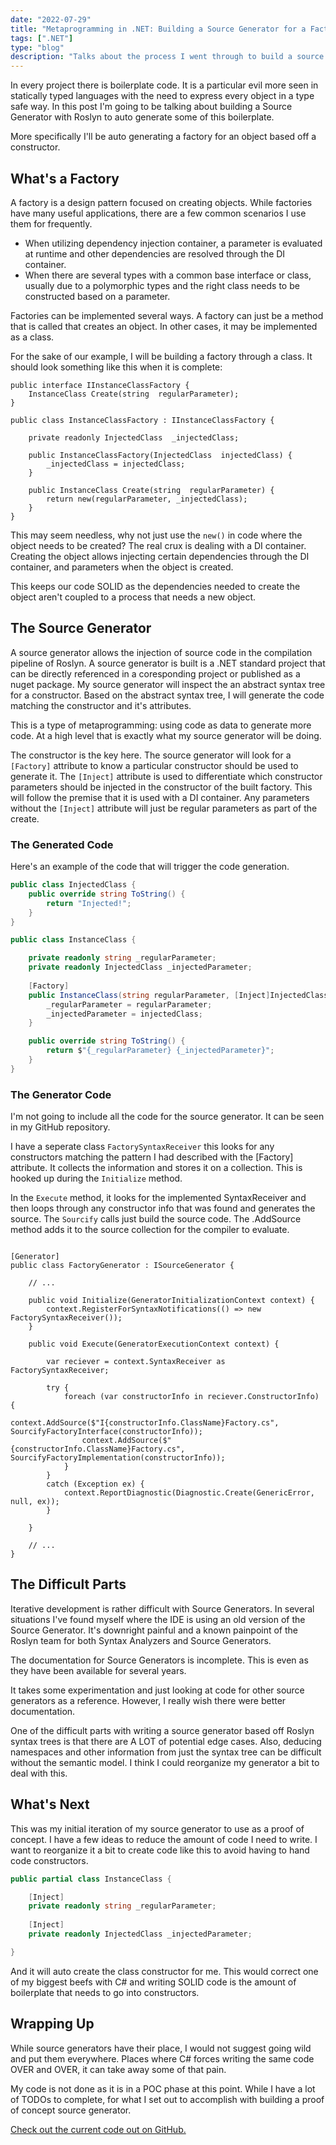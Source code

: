 ```yaml
---
date: "2022-07-29"
title: "Metaprogramming in .NET: Building a Source Generator for a Factory Pattern with Roslyn"
tags: [".NET"]
type: "blog"
description: "Talks about the process I went through to build a source generator to automatically build a factory from code."
---
```


In every project there is boilerplate code.
It is a particular evil more seen in statically typed languages with the need to express every object in a type safe way.
In this post I'm going to be talking about building a Source Generator with Roslyn to auto generate some of this boilerplate.

More specifically I'll be auto generating a factory for an object based off a constructor.

## What's a Factory

A factory is a design pattern focused on creating objects.
While factories have many useful applications, there are a few common scenarios I use them for frequently.

* When utilizing dependency injection container, a parameter is evaluated at runtime and other dependencies are resolved through the DI container.
* When there are several types with a common base interface or class, usually due to a polymorphic types and the right class needs to be constructed based on a parameter. 

Factories can be implemented several ways.
A factory can just be a method that is called that creates an object.
In other cases, it may be implemented as a class.

For the sake of our example, I will be building a factory through a class.
It should look something like this when it is complete:

```
public interface IInstanceClassFactory {
	InstanceClass Create(string  regularParameter);
}

public class InstanceClassFactory : IInstanceClassFactory {

    private readonly InjectedClass  _injectedClass;

    public InstanceClassFactory(InjectedClass  injectedClass) {
        _injectedClass = injectedClass;
    }

    public InstanceClass Create(string  regularParameter) {
        return new(regularParameter, _injectedClass);
    }
}
```

This may seem needless, why not just use the `new()` in code where the object needs to be created?
The real crux is dealing with a DI container.
Creating the object allows injecting certain dependencies through the DI container, and parameters when the object is created.

This keeps our code SOLID as the dependencies needed to create the object aren't coupled to a process that needs a new object.

## The Source Generator

A source generator allows the injection of source code in the compilation pipeline of Roslyn.
A source generator is built is a .NET standard project that can be directly referenced in a coresponding project or published as a nuget package. 
My source generator will inspect the an abstract syntax tree for a constructor.
Based on the abstract syntax tree, I will generate the code matching the constructor and it's attributes.

This is a type of metaprogramming: using code as data to generate more code.
At a high level that is exactly what my source generator will be doing.

The constructor is the key here.
The source generator will look for a `[Factory]` attribute to know a particular constructor should be used to generate it.
The `[Inject]` attribute is used to differentiate which constructor parameters should be injected in the constructor of the built factory.
This will follow the premise that it is used with a DI container.
Any parameters without the `[Inject]` attribute will just be regular parameters as part of the create.


### The Generated Code

Here's an example of the code that will trigger the code generation.
```csharp
public class InjectedClass {
    public override string ToString() {
        return "Injected!";
    }
}

public class InstanceClass {

    private readonly string _regularParameter;
    private readonly InjectedClass _injectedParameter;
    
    [Factory]
    public InstanceClass(string regularParameter, [Inject]InjectedClass injectedClass) {
        _regularParameter = regularParameter;
        _injectedParameter = injectedClass;
    }

    public override string ToString() {
        return $"{_regularParameter} {_injectedParameter}";
    }
}
```

### The Generator Code

I'm not going to include all the code for the source generator.
It can be seen in my GitHub repository.


I have a seperate class `FactorySyntaxReceiver` this looks for any constructors matching the pattern I had described with the [Factory] attribute.
It collects the information and stores it on a collection.
This is hooked up during the `Initialize` method.

In the `Execute` method, it looks for the implemented SyntaxReceiver and then loops through any constructor info that was found and generates the source.
The `Sourcify` calls just build the source code.  The .AddSource method adds it to the source collection for the compiler to evaluate.

```

[Generator]
public class FactoryGenerator : ISourceGenerator {

    // ...
    
    public void Initialize(GeneratorInitializationContext context) {
        context.RegisterForSyntaxNotifications(() => new FactorySyntaxReceiver());
    }
    
    public void Execute(GeneratorExecutionContext context) {

        var reciever = context.SyntaxReceiver as FactorySyntaxReceiver;
        
        try {
            foreach (var constructorInfo in reciever.ConstructorInfo) {
                context.AddSource($"I{constructorInfo.ClassName}Factory.cs", SourcifyFactoryInterface(constructorInfo));
                context.AddSource($"{constructorInfo.ClassName}Factory.cs", SourcifyFactoryImplementation(constructorInfo));
            }
        }
        catch (Exception ex) {
            context.ReportDiagnostic(Diagnostic.Create(GenericError, null, ex));
        }

    }
    
    // ...
}
```

## The Difficult Parts

Iterative development is rather difficult with Source Generators.
In several situations I've found myself where the IDE is using an old version of the Source Generator.
It's downright painful and a known painpoint of the Roslyn team for both Syntax Analyzers and Source Generators.

The documentation for Source Generators is incomplete.
This is even as they have been available for several years.

It takes some experimentation and just looking at code for other source generators as a reference.
However, I really wish there were better documentation.

One of the difficult parts with writing a source generator based off Roslyn syntax trees is that there are A LOT of potential edge cases.
Also, deducing namespaces and other information from just the syntax tree can be difficult without the semantic model.
I think I could reorganize my generator a bit to deal with this.

## What's Next

This was my initial iteration of my source generator to use as a proof of concept.
I have a few ideas to reduce the amount of code I need to write.
I want to reorganize it a bit to create code like this to avoid having to hand code constructors.

```csharp
public partial class InstanceClass {

    [Inject]
    private readonly string _regularParameter;
    
    [Inject]
    private readonly InjectedClass _injectedParameter;

}
```

And it will auto create the class constructor for me.
This would correct one of my biggest beefs with C# and writing SOLID code is the amount of boilerplate that needs to go into constructors.

## Wrapping Up

While source generators have their place, I would not suggest going wild and put them everywhere.
Places where C# forces writing the same code OVER and OVER, it can take away some of that pain.

My code is not done as it is in a POC phase at this point.
While I have a lot of TODOs to complete, for what I set out to accomplish with building a proof of concept source generator.

[Check out the current code out on GitHub.](https://github.com/jerhon/hs-dependency-injection-source-generators)
